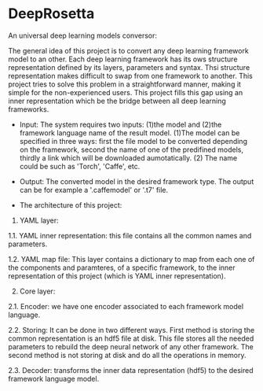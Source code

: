 # DeepRosetta
An universal deep learning models conversor:

The general idea of this project is to convert any deep learning framework model to an other.
Each deep learning framework has its ows structure representation defined by its layers, parameters and syntax. Thsi structure representation makes difficult to swap from one framework to another. This project tries to solve this problem in a straightforward manner, making it simple for the non-experienced users. This project fills this gap using an inner representation which be the bridge between all deep learning frameworks. 

- Input:
The system requires two inputs: (1)the model and (2)the framework language name of the result model. (1)The model can be specified in three ways: first the file model to be converted depending on the framework, second the name of one of the predifined models, thirdly a link which will be downloaded aumotatically. (2) The name could be such as 'Torch', 'Caffe', etc. 

- Output: 
The converted model in the desired framework type. The output can be for example a '.caffemodel' or '.t7' file.

- The architecture of this project:

1. YAML layer:

1.1.  YAML inner representation: this file contains all the common names and parameters.

1.2. YAML map file: This layer contains a dictionary to map from each one of the components and paramteres, of a specific framework, to the inner representation of this project (which is YAML inner representation). 

2. Core layer:

2.1.  Encoder: we have one encoder associated to each framework model language. 

2.2. Storing: It can be done in two different ways. First  method is storing the common representation is an hdf5 file at disk. This file stores all the needed parameters to rebuild the deep neural network of any other framework. The second method is not storing at disk and do all the operations in memory. 

2.3. Decoder: transforms the inner data representation (hdf5) to the desired framework language model.
